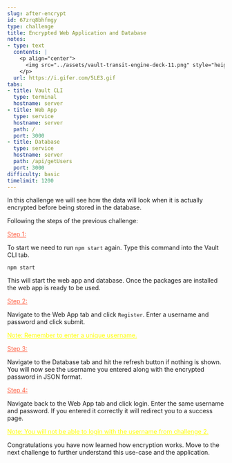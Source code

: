 ```yaml
---
slug: after-encrypt
id: 67zrq8bhfmgy
type: challenge
title: Encrypted Web Application and Database
notes:
- type: text
  contents: |
    <p align="center">
      <img src="../assets/vault-transit-engine-deck-11.png" style="height:500px;">
    </p>
  url: https://i.gifer.com/5LE3.gif
tabs:
- title: Vault CLI
  type: terminal
  hostname: server
- title: Web App
  type: service
  hostname: server
  path: /
  port: 3000
- title: Database
  type: service
  hostname: server
  path: /api/getUsers
  port: 3000
difficulty: basic
timelimit: 1200
---
```

In this challenge we will see how the data will look when it is actually encrypted before being stored in the database.

Following the steps of the previous challenge:

<p style="color:rgb(255, 99, 71);"><u>Step 1:</u></p>

To start we need to run `npm start` again. Type this command into the Vault CLI tab.
```
npm start
```
This will start the web app and database. Once the packages are installed the web app is ready to be used.

<p style="color:rgb(255, 99, 71);"><u>Step 2:</u></p>

Navigate to the Web App tab and click `Register`. Enter a username and password and click submit.

<p style="color:yellow;"><u>Note: Remember to enter a unique username.</u></p>

<p style="color:rgb(255, 99, 71);"><u>Step 3:</u></p>

Navigate to the Database tab and hit the refresh button if nothing is shown. You will now see the username you entered along with the encrypted password in JSON format.

<p style="color:rgb(255, 99, 71);"><u>Step 4:</u></p>
Navigate back to the Web App tab and click login. Enter the same username and password. If you entered it correctly it will redirect you to a success page.

<p style="color:yellow;"><u>Note: You will not be able to login with the username from challenge 2.</u></p>

Congratulations you have now learned how encryption works. Move to the next challenge to further understand this use-case and the application.